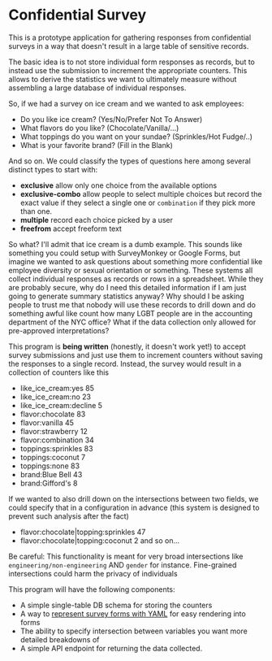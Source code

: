 # Confidential Survey

This is a prototype application for gathering responses from
confidential surveys in a way that doesn't result in a large table of
sensitive records.

The basic idea is to not store individual form responses as records,
but to instead use the submission to increment the appropriate
counters. This allows to derive the statistics we want to ultimately
measure without assembling a large database of individual responses.

So, if we had a survey on ice cream and we wanted to ask employees:
- Do you like ice cream? (Yes/No/Prefer Not To Answer)
- What flavors do you like? (Chocolate/Vanilla/...)
- What toppings do you want on your sundae? (Sprinkles/Hot Fudge/..)
- What is your favorite brand? (Fill in the Blank)

And so on. We could classify the types of questions here among several
distinct types to start with:

- **exclusive** allow only one choice from the available options
- **exclusive-combo** allow people to select multiple choices but record the
exact value if they select a single one or `combination` if they pick more than one.
- **multiple** record each choice picked by a user
- **freefrom** accept freeform text

So what? I'll admit that ice cream is a dumb example.
This sounds like something you could setup with SurveyMonkey or Google
Forms, but imagine we wanted to ask questions about something more confidential
like employee diversity or sexual orientation or something. These systems all
collect individual responses as records or rows in a spreadsheet. While they are
probably secure, why do I need this detailed information if I am just going to generate
summary statistics anyway? Why should I be asking people to trust me that nobody
will use these records to drill down and do something awful like count how many
LGBT people are in the accounting department of the NYC office? What if the
data collection only allowed for pre-approved interpretations?

This program is **being written** (honestly, it doesn't work yet!) to accept
survey submissions and just use them to increment counters without saving the
responses to a single record. Instead, the survey would result in a collection
of counters like this

- like_ice_cream:yes 85
- like_ice_cream:no 23
- like_ice_cream:decline 5
- flavor:chocolate 83
- flavor:vanilla 45
- flavor:strawberry 12
- flavor:combination 34
- toppings:sprinkles 83
- toppings:coconut 7
- toppings:none 83
- brand:Blue Bell 43
- brand:Gifford's 8

If we wanted to also drill down on the intersections between two fields, we
could specify that in a configuration in advance (this system is designed to
prevent such analysis after the fact)

- flavor:chocolate|topping:sprinkles 47
- flavor:chocolate|topping:coconut 2
and so on...

Be careful: This functionality is meant for very broad intersections like
`engineering/non-engineering` AND `gender` for instance. Fine-grained intersections
could harm the privacy of individuals

This program will have the following components:
- A simple single-table DB schema for storing the counters
- A way to [represent survey forms with YAML](config/surveys/sample-survey.yml) for easy rendering into forms
- The ability to specify intersection between variables you want more
  detailed breakdowns of
- A simple API endpoint for returning the data collected.
